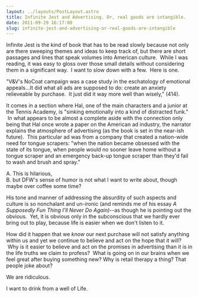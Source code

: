 ```yaml
---
layout: ../layouts/PostLayout.astro
title: Infinite Jest and Advertising. Or, real goods are intangible.
date: 2011-09-29 16:17:00
slug: infinite-jest-and-advertising-or-real-goods-are-intangible
---
```


Infinite Jest is the kind of book that has to be read slowly because not only are there sweeping themes and ideas to keep track of, but there are short passages and lines that speak volumes into American culture.  While I was reading, it was easy to gloss over those small details without considering them in a significant way.  I want to slow down with a few.  Here is one.  
  
"V&V's NoCoat campaign was a case study in the eschatology of emotional appeals...It did what all ads are supposed to do: create an anxiety relieveable by purchase.  It just did it way more well than wisely," (414).  
  
It comes in a section where Hal, one of the main characters and a junior at the Tennis Academy, is "sinking emotionally into a kind of distracted funk."  In what appears to be almost a complete aside with the connection only being that Hal once wrote a paper on the American ad industry, the narrator explains the atmosphere of advertising (as the book is set in the near-ish future).  This particular ad was from a company that created a nation-wide need for tongue scrapers: "when the nation became obsessed with the state of its tongue, when people would no sooner leave home without a tongue scraper and an emergency back-up tongue scraper than they'd fail to wash and brush and spray."  
  
A. This is hilarious,  
B. but DFW's sense of humor is not what I want to write about, though maybe over coffee some time?  
  
His tone and manner of addressing the absurdity of such aspects and culture is so nonchalant and un-ironic (and reminds me of his essay _A Supposedly Fun Thing I'll Never Do Again)_\--as though he is pointing out the obvious.  Yet, it is obvious only in the subconscious that we hardly ever bring out to play, because life is easier when we don't listen to it.  
  
How did it happen that we _know_ our next purchase will not satisfy anything within us and yet we continue to believe and act on the hope that it will?  Why is it easier to believe and act on the promises in advertising than it is in the life truths we claim to profess?  What is going on in our brains when we feel great after buying something new? Why is retail therapy a thing? That people joke about?  
  
We are ridiculous.  
  
I want to drink from a well of Life.
